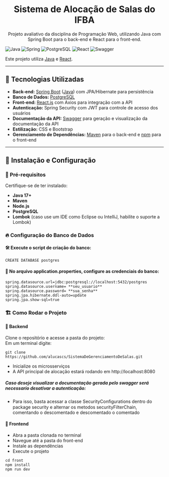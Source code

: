 <h1 align="center">Sistema de Alocação de Salas do IFBA</h1>

<p align="center">Projeto avaliativo da disciplina de Programação Web, utilizando Java com Spring Boot para o back-end e React para o front-end.</p>

![Java](https://img.shields.io/badge/java-%23ED8B00.svg?style=for-the-badge&logo=openjdk&logoColor=white)
![Spring](https://img.shields.io/badge/spring-%236DB33F.svg?style=for-the-badge&logo=spring&logoColor=white)
![PostgreSQL](https://img.shields.io/badge/PostgreSQL-000?style=for-the-badge&logo=postgresql)
![React](https://img.shields.io/badge/react-%2361DAFB.svg?style=for-the-badge&logo=react&logoColor=white)
![Swagger](https://img.shields.io/badge/swagger-%2385EA2D.svg?style=for-the-badge&logo=swagger&logoColor=black)

Este projeto utiliza [Java](https://www.java.com/pt-BR/) e [React](https://react.dev/).

---

## 📌 Tecnologias Utilizadas

- **Back-end:** [Spring Boot](https://spring.io/) ([Java](https://www.java.com/pt-BR/)) com JPA/Hibernate para persistência  
- **Banco de Dados:** [PostgreSQL](https://www.postgresql.org/)  
- **Front-end:** [React.js](https://react.dev/) com Axios para integração com a API  
- **Autenticação:** Spring Security com JWT para controle de acesso dos usuários  
- **Documentação da API:** [Swagger](https://swagger.io/) para geração e visualização da documentação da API  
- **Estilização:** CSS e Bootstrap  
- **Gerenciamento de Dependências:** [Maven](https://maven.apache.org/) para o back-end e [npm](https://www.npmjs.com/) para o front-end  

---

## 🚀 Instalação e Configuração

### 🔧 Pré-requisitos  
Certifique-se de ter instalado:  
- **Java 17+**  
- **Maven**  
- **Node.js**  
- **PostgreSQL**  
- **Lombok** (caso use um IDE como Eclipse ou IntelliJ, habilite o suporte a Lombok) 

### 🔥 Configuração do Banco de Dados  
#### 🛠️ Execute o script de criação do banco:
```  
CREATE DATABASE postgres
```
#### 🔧 No arquivo application.properties, configure as credenciais do banco:
```
spring.datasource.url=jdbc:postgresql://localhost:5432/postgres  
spring.datasource.username= **seu_usuario**  
spring.datasource.password= **sua_senha** 
spring.jpa.hibernate.ddl-auto=update  
spring.jpa.show-sql=true
```

### 🏗️ Como Rodar o Projeto
#### 🎯 Backend
Clone o repositório e acesse a pasta do projeto:  
Em um terminal digite:  
```
git clone https://github.com/alucascs/SistemaDeGerenciamentoDeSalas.git
```
- Inicialize os microsserviços
- A API principal de alocação estará rodando em http://localhost:8080
##### Caso deseje visualizar a documentação gerada pelo swagger será necessario desativar a autenticação:
- Para isso, basta acessar a classe SecurityConﬁgurations dentro do package security e alternar os metodos securityFilterChain, comentando o descomentado e descomentado o comentado
#### 🎨 Frontend  
- Abra a pasta clonada no terminal  
- Navegue até a pasta do front-end  
- Instale as dependências  
- Execute o projeto  
```
cd front
npm install
npm run dev
```
